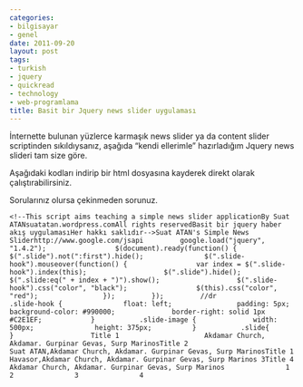 ```yaml
---
categories:
- bilgisayar
- genel
date: 2011-09-20
layout: post
tags:
- turkish
- jquery
- quickread
- technology
- web-programlama
title: Basit bir Jquery news slider uygulaması
---
```


İnternette bulunan yüzlerce karmaşık news slider ya da content slider scriptinden sıkıldıysanız, aşağıda “kendi ellerimle” hazırladığım Jquery news slideri tam size göre.  
  
Aşağıdaki kodları indirip bir html dosyasına kayderek direkt olarak çalıştırabilirsiniz.  
  
Sorularınız olursa çekinmeden sorunuz.  

```
<!--This script aims teaching a simple news slider applicationBy Suat ATANsuatatan.wordpress.comAll rights reservedBasit bir jquery haber akış uygulamasıHer hakkı saklıdır-->Suat ATAN's Simple News Sliderhttp://www.google.com/jsapi			google.load("jquery", "1.4.2");					$(document).ready(function() {				$(".slide").not(":first").hide();				$(".slide-hook").mouseover(function() {					var index = $(".slide-hook").index(this);					$(".slide").hide();					$(".slide:eq(" + index + ")").show();					$(".slide-hook").css("color", "black");					$(this).css("color", "red");				});			});			//dr					.slide-hook {				float: left;				padding: 5px;				background-color: #990000;				border-right: solid 1px #C2E1EF;			}			.slide-image {				width: 500px;				height: 375px;			}			.slide{							}					Title 1						Akdamar Church, Akdamar. Gurpinar Gevas, Surp MarinosTitle 2						Suat ATAN,Akdamar Church, Akdamar. Gurpinar Gevas, Surp MarinosTitle 1						Havasor,Akdamar Church, Akdamar. Gurpinar Gevas, Surp Marinos 3Title 4						Akdamar Church, Akdamar. Gurpinar Gevas, Surp Marinos				1				2				3				4
```
